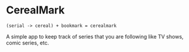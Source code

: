 # CerealMark

`(serial -> cereal) + bookmark = cerealmark`

A simple app to keep track of series that you are following like TV shows, comic series, etc.